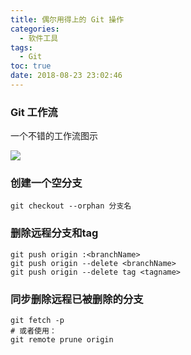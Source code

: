 ```yaml
---
title: 偶尔用得上的 Git 操作
categories:
  - 软件工具
tags:
  - Git
toc: true
date: 2018-08-23 23:02:46
---
```


### Git 工作流
一个不错的工作流图示

![](http://ohyn8f189.bkt.clouddn.com/18-8-22/11108235.jpg)

### 创建一个空分支
```
git checkout --orphan 分支名
```

### 删除远程分支和tag
```
git push origin :<branchName>
git push origin --delete <branchName>
git push origin --delete tag <tagname>
```

### 同步删除远程已被删除的分支
```
git fetch -p
# 或者使用：
git remote prune origin
```
